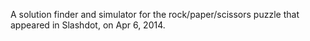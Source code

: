 A solution finder and simulator for the rock/paper/scissors puzzle that appeared in Slashdot, on Apr 6, 2014.
